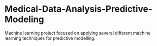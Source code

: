 # Medical-Data-Analysis-Predictive-Modeling
Machine learning project focused on applying several different machine learning techniques for predictive modelling. 
